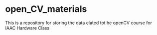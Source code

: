# open_CV_materials
This is a repository for storing the data elated tot he openCV course for IAAC Hardware Class
